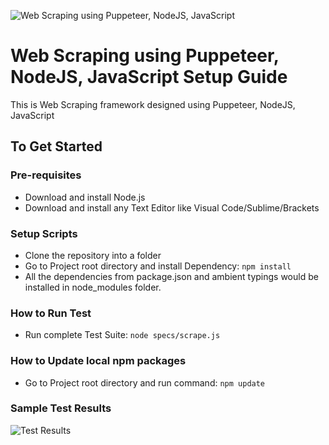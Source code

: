 ![Web Scraping using Puppeteer, NodeJS, JavaScript](./images/web-scraping-puppeteer-nodejs-javascript.png?raw=true "Web Scraping using Puppeteer, NodeJS, JavaScript")

# Web Scraping using Puppeteer, NodeJS, JavaScript Setup Guide
This is Web Scraping framework designed using Puppeteer, NodeJS, JavaScript

## To Get Started

### Pre-requisites
* Download and install Node.js
* Download and install any Text Editor like Visual Code/Sublime/Brackets

### Setup Scripts 
* Clone the repository into a folder
* Go to Project root directory and install Dependency: `npm install`
* All the dependencies from package.json and ambient typings would be installed in node_modules folder.

### How to Run Test
* Run complete Test Suite: `node specs/scrape.js`

### How to Update local npm packages
* Go to Project root directory and run command: `npm update`

### Sample Test Results
![Test Results](./images/test-results.png?raw=true "Test Results")
